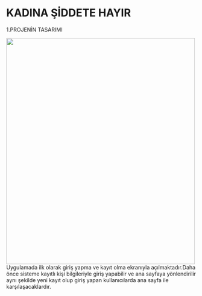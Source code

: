 # KADINA ŞİDDETE HAYIR

1.PROJENİN TASARIMI

<img src="https://user-images.githubusercontent.com/74072821/123165366-d042bd00-d47c-11eb-9889-2bd703d8bfc6.jpg" width="500" height="600">
Uygulamada ilk olarak giriş yapma ve kayıt olma ekranıyla açılmaktadır.Daha önce sisteme kayıtlı kişi bilgileriyle giriş yapabilir ve ana sayfaya yönlendirilir aynı şekilde yeni kayıt olup giriş yapan kullanıcılarda ana sayfa ile karşılaşacaklardır.


